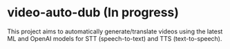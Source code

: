 ﻿# video-auto-dub (In progress)
This project aims to automatically generate/translate videos using the latest ML and OpenAI models for STT (speech-to-text) and TTS (text-to-speech).
